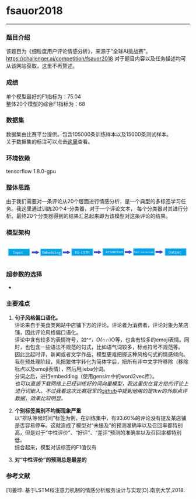 # fsauor2018
***
### 题目介绍
该题目为《细粒度用户评论情感分析》，来源于“全球AI挑战赛”。https://challenger.ai/competition/fsauor2018
对于题目内容以及任务描述均可从该网站获取，这里不再赘述。
### 成绩
单个模型最好的F1指标为：75.04  
整体20个模型的综合F1指标为：68  
### 数据集
数据集由比赛平台提供。包含105000条训练样本以及15000条测试样本。  
关于数据集的标注可以点击[这里](数据集/sentiment_analysis_trainingset_annotations.pdf)查看。  
### 环境依赖
tensorflow 1.8.0-gpu
### 整体思路
由于我们需要对一条评论从20个层面进行情感分析，是一个典型的多标签学习任务。我这里通过训练20个4-分类器，对于一个评论文本，
每个分类器对其进行分析。最终20个分类器得到的结果汇总起来即为该模型对这条评论的结果。
### 模型架构
![模型结构](/src/model.png)
### 超参数的选择
* 
### 主要难点
1. **句子风格偏口语化。**<br>
评论来自于美食类网站中店铺下方的评论，评论者为消费者，评论对象为某店铺，因此评论风格偏口语化。  
评论中含有较多的表情符号，如^_^，O(∩_∩)O等，也含有较多的emoji表情。同时，也包含一些语法不规范的句式，比如语气词较多，标点符号不规范等。  
因此比起时评，新闻或者文学作品，模型更难把握这种风格句式的情感倾向。  
我在预处理阶段，先把繁体字转化为简体字后，把所有非中文字符移除（移除标点以及emoji表情），然后用jieba分词。  
分词之后，进行embedding（使用gensim中的word2vec库）。  
*也可以直接下载网络上已经训练好的词向量模型，我这里仅在官方给的评论上进行词嵌入。不过我看这次比赛冠军的[github](https://github.com/chenghuige/wenzheng/tree/master/projects/ai2018/sentiment)中提到他用的是1kw的外部点评数据，效果比较明显。*

2. **个别标签类别不均衡现象严重**<br>
以“排队等候时间”标签为例，在训练集中，有93.60%的评论没有提及某店铺是否容易停车。这就造成了模型对“未提及”的预测准确率以及召回率都特别高，但是对于“中性评价”、“好评”、“差评”预测的准确率以及召回率都特别低。  
综合起来，模型对该标签的F1值仅有
3. **对“中性评价”的预测总是最差的**<br>

### 参考文献
[1]姜坤. 基于LSTM和注意力机制的情感分析服务设计与实现[D].南京大学,2018.